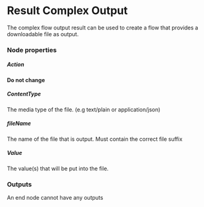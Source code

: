 # Result Complex Output
The complex flow output result can be used to create a flow that provides a downloadable file as output.
### Node properties
##### Action
__Do not change__
##### ContentType
The media type of the file. (e.g text/plain or application/json)
##### fileName
The name of the file that is output. Must contain the correct file suffix
##### Value
The value(s) that will be put into the file.
### Outputs
An end node cannot have any outputs
